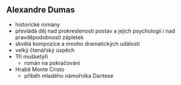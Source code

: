 ## Alexandre Dumas
- historické romány
- převládá děj nad prokresleností postav a jejich psychologií i nad pravděpodobností zápletek
- skvělá kompozice a mnoho dramatických událostí
- velký čtenářský úspěch
- Tři mušketýři
  - román na pokračování
- Hrabě Monte Cristo
  - příběh mladého námořníka Dantese
